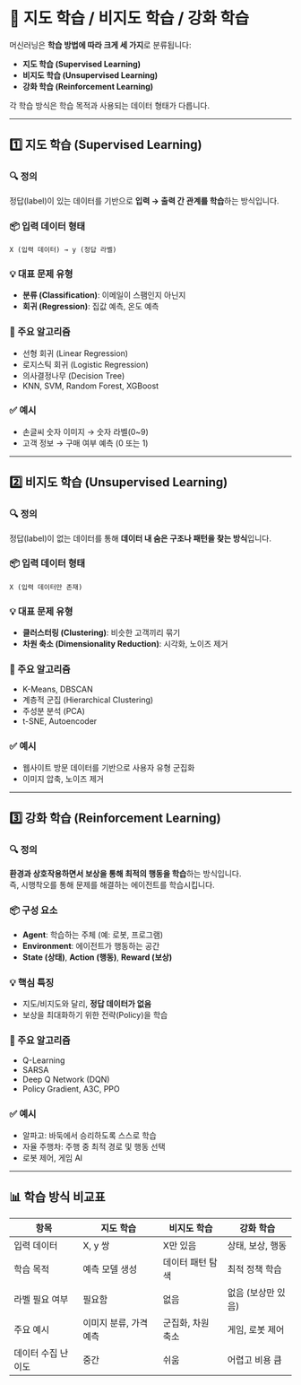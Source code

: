 # 🧠 지도 학습 / 비지도 학습 / 강화 학습

머신러닝은 **학습 방법에 따라 크게 세 가지**로 분류됩니다:

- **지도 학습 (Supervised Learning)**
- **비지도 학습 (Unsupervised Learning)**
- **강화 학습 (Reinforcement Learning)**

각 학습 방식은 학습 목적과 사용되는 데이터 형태가 다릅니다.

---

## 1️⃣ 지도 학습 (Supervised Learning)

### 🔍 정의
정답(label)이 있는 데이터를 기반으로 **입력 → 출력 간 관계를 학습**하는 방식입니다.

### 📦 입력 데이터 형태  
```  
X (입력 데이터) → y (정답 라벨)  
```

### 💡 대표 문제 유형
- **분류 (Classification)**: 이메일이 스팸인지 아닌지
- **회귀 (Regression)**: 집값 예측, 온도 예측

### 🧠 주요 알고리즘
- 선형 회귀 (Linear Regression)
- 로지스틱 회귀 (Logistic Regression)
- 의사결정나무 (Decision Tree)
- KNN, SVM, Random Forest, XGBoost

### ✅ 예시
- 손글씨 숫자 이미지 → 숫자 라벨(0~9)
- 고객 정보 → 구매 여부 예측 (0 또는 1)

---

## 2️⃣ 비지도 학습 (Unsupervised Learning)

### 🔍 정의
정답(label)이 없는 데이터를 통해 **데이터 내 숨은 구조나 패턴을 찾는 방식**입니다.

### 📦 입력 데이터 형태  
```  
X (입력 데이터만 존재)  
```

### 💡 대표 문제 유형
- **클러스터링 (Clustering)**: 비슷한 고객끼리 묶기
- **차원 축소 (Dimensionality Reduction)**: 시각화, 노이즈 제거

### 🧠 주요 알고리즘
- K-Means, DBSCAN
- 계층적 군집 (Hierarchical Clustering)
- 주성분 분석 (PCA)
- t-SNE, Autoencoder

### ✅ 예시
- 웹사이트 방문 데이터를 기반으로 사용자 유형 군집화
- 이미지 압축, 노이즈 제거

---

## 3️⃣ 강화 학습 (Reinforcement Learning)

### 🔍 정의
**환경과 상호작용하면서 보상을 통해 최적의 행동을 학습**하는 방식입니다.  
즉, 시행착오를 통해 문제를 해결하는 에이전트를 학습시킵니다.

### 📦 구성 요소
- **Agent**: 학습하는 주체 (예: 로봇, 프로그램)
- **Environment**: 에이전트가 행동하는 공간
- **State (상태)**, **Action (행동)**, **Reward (보상)**

### 💡 핵심 특징
- 지도/비지도와 달리, **정답 데이터가 없음**
- 보상을 최대화하기 위한 전략(Policy)을 학습

### 🧠 주요 알고리즘
- Q-Learning
- SARSA
- Deep Q Network (DQN)
- Policy Gradient, A3C, PPO

### ✅ 예시
- 알파고: 바둑에서 승리하도록 스스로 학습
- 자율 주행차: 주행 중 최적 경로 및 행동 선택
- 로봇 제어, 게임 AI

---

## 📊 학습 방식 비교표

| 항목 | 지도 학습 | 비지도 학습 | 강화 학습 |
|------|-----------|--------------|------------|
| 입력 데이터 | X, y 쌍 | X만 있음 | 상태, 보상, 행동 |
| 학습 목적 | 예측 모델 생성 | 데이터 패턴 탐색 | 최적 정책 학습 |
| 라벨 필요 여부 | 필요함 | 없음 | 없음 (보상만 있음) |
| 주요 예시 | 이미지 분류, 가격 예측 | 군집화, 차원 축소 | 게임, 로봇 제어 |
| 데이터 수집 난이도 | 중간 | 쉬움 | 어렵고 비용 큼 |
